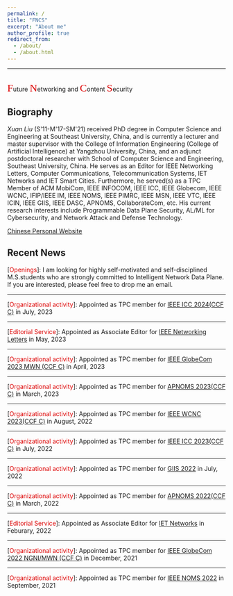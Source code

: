 ```yaml
---
permalink: /
title: "FNCS"
excerpt: "About me"
author_profile: true
redirect_from: 
  - /about/
  - /about.html
---  
```

--------------------------------------------  
<br><font face="黑体" size="5" color="#dd0000">F</font>uture <font face="黑体" size="5" color="#dd0000">N</font>etworking and <font face="黑体" size="5" color="#dd0000">C</font>ontent <font face="黑体" size="5" color="#dd0000">S</font>ecurity  


Biography
--------
*Xuan Liu* (S'11-M'17-SM'21) received PhD degree in Computer Science and Engineering at Southeast University, China, and is currently a lecturer and master supervisor with the College of Information Engineering (College of Artificial Intelligence) at Yangzhou University, China, and an adjunct postdoctoral researcher with School of Computer Science and Engineering, Southeast University, China. He serves as an Editor for IEEE Networking Letters, Computer Communications, Telecommunication Systems, IET Networks and IET Smart Cities. Furthermore, he served(s) as a TPC Member of ACM MobiCom, IEEE INFOCOM, IEEE ICC, IEEE Globecom, IEEE WCNC, IFIP/IEEE IM, IEEE NOMS, IEEE PIMRC, IEEE MSN, IEEE VTC, IEEE ICIN, IEEE GIIS, IEEE DASC, APNOMS, CollaborateCom, etc. His current research interests include Programmable Data Plane Security, AL/ML for Cybersecurity, and Network Attack and Defense Technology.  

<a href="http://teacher.yzu.edu.cn/yusuf" target="_blank">Chinese Personal Website</a>

Recent News
--------
\[<font color="#dd0000">Openings</font>\]: I am looking for highly self-motivated and self-disciplined M.S.students who are strongly committed to Intelligent Network Data Plane. If you are interested, please feel free to drop me an email.  

--------
\[<font color="#dd0000">Organizational activity</font>\]: Appointed as TPC member for  <a href="https://icc2024.ieee-icc.org" target="_blank">IEEE ICC 2024(CCF C)</a> in July, 2023  

--------
\[<font color="#dd0000">Editorial Service</font>\]: Appointed as Associate Editor for <a href="https://www.comsoc.org/publications/journals/ieee-lnet" target="_blank">IEEE Networking Letters</a> in May, 2023  

--------
\[<font color="#dd0000">Organizational activity</font>\]: Appointed as TPC member for <a href="https://globecom2023.ieee-globecom.org/" target="_blank">IEEE GlobeCom 2023 MWN (CCF C)</a> in April, 2023  

--------
\[<font color="#dd0000">Organizational activity</font>\]: Appointed as TPC member for <a href="http://dnslab.jnu.ac.kr/conf/apnoms2023/index.html" target="_blank">APNOMS 2023(CCF C)</a> in March, 2023  

--------
\[<font color="#dd0000">Organizational activity</font>\]: Appointed as TPC member for <a href="https://wcnc2023.ieee-wcnc.org" target="_blank">IEEE WCNC 2023(CCF C)</a> in August, 2022  
  
--------
\[<font color="#dd0000">Organizational activity</font>\]: Appointed as TPC member for <a href="https://icc2023.ieee-icc.org" target="_blank">IEEE ICC 2023(CCF C)</a> in July, 2022  
  
--------
\[<font color="#dd0000">Organizational activity</font>\]: Appointed as TPC member for <a href="http://giis2022.org/" target="_blank">GIIS 2022</a> in July, 2022  
  
--------
\[<font color="#dd0000">Organizational activity</font>\]: Appointed as TPC member for <a href="https://www.ieice.org/cs/icm/apnoms/2022/index.html" target="_blank">APNOMS 2022(CCF C)</a> in March, 2022  

--------
\[<font color="#dd0000">Editorial Service</font>\]: Appointed as Associate Editor for <a href="https://ietresearch.onlinelibrary.wiley.com/journal/20474962" target="_blank">IET Networks</a> in Feburary, 2022  

--------
\[<font color="#dd0000">Organizational activity</font>\]: Appointed as TPC member for <a href="https://globecom2022.ieee-globecom.org/" target="_blank">IEEE GlobeCom 2022  NGNI/MWN (CCF C)</a> in December, 2021  
  
--------
\[<font color="#dd0000">Organizational activity</font>\]: Appointed as TPC member for <a href="https://noms2022.ieee-noms.org/" target="_blank">IEEE NOMS 2022</a> in September, 2021  
  
  





